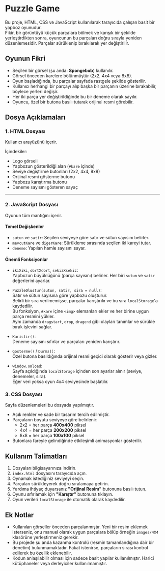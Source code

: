 # Puzzle Game

Bu proje, HTML, CSS ve JavaScript kullanılarak tarayıcıda çalışan basit bir yapboz oyunudur.  
Fikir, bir görüntüyü küçük parçalara bölmek ve karışık bir şekilde yerleştirdikten sonra, oyuncunun bu parçaları doğru sırayla yeniden düzenlemesidir. Parçalar sürüklenip bırakılarak yer değiştirilir.

## Oyunun Fikri

- Seçilen bir görsel (şu anda: **Spongebob**) kullanılır.
- Görsel önceden karelere bölünmüştür (2x2, 4x4 veya 8x8).
- Oyun başladığında, bu parçalar sayfada rastgele şekilde gösterilir.
- Kullanıcı herhangi bir parçayı alıp başka bir parçanın üzerine bırakabilir, böylece yerleri değişir.
- Her iki parça yer değiştirildiğinde bu bir deneme olarak sayılır.
- Oyuncu, özel bir butona basılı tutarak orijinal resmi görebilir.

## Dosya Açıklamaları

### 1. HTML Dosyası

Kullanıcı arayüzünü içerir.

İçindekiler:
- Logo görseli
- Yapbozun gösterildiği alan (`#kare` içinde)
- Seviye değiştirme butonları (2x2, 4x4, 8x8)
- Orijinal resmi gösterme butonu
- Yapbozu karıştırma butonu
- Deneme sayısını gösteren sayaç

---

### 2. JavaScript Dosyası

Oyunun tüm mantığını içerir.

#### Temel Değişkenler

- `sutun` ve `satir`: Seçilen seviyeye göre satır ve sütun sayısını belirler.
- `mevcutKare` ve `digerKare`: Sürükleme sırasında seçilen iki kareyi tutar.
- `deneme`: Yapılan hamle sayısını sayar.

#### Önemli Fonksiyonlar

- `ikiXiki`, `dortXdort`, `sekizXsekiz`:  
  Yapbozun büyüklüğünü (parça sayısını) belirler. Her biri `sutun` ve `satir` değerlerini ayarlar.

- `PuzzleOlustur(sutun, satir, sira = null)`:  
  Satır ve sütun sayısına göre yapbozu oluşturur.  
  Belirli bir sıra verilmemişse, parçalar karıştırılır ve bu sıra `localStorage`'a kaydedilir.  
  Bu fonksiyon, `#kare` içine `<img>` elemanları ekler ve her birine uygun parça resmini yükler.  
  Aynı zamanda `dragstart`, `drop`, `dragend` gibi olayları tanımlar ve sürükle bırak işlevini sağlar.

- `Karistir()`:  
  Deneme sayısını sıfırlar ve parçaları yeniden karıştırır.

- `Gosterme()` / `Durma()`:  
  Özel butona basıldığında orijinal resmi geçici olarak gösterir veya gizler.

- `window.onload`:  
  Sayfa açıldığında `localStorage` içinden son ayarlar alınır (seviye, denemeler, sıra).  
  Eğer veri yoksa oyun 4x4 seviyesinde başlatılır.

### 3. CSS Dosyası

Sayfa düzenlemeleri bu dosyada yapılmıştır.

- Açık renkler ve sade bir tasarım tercih edilmiştir.
- Parçaların boyutu seviyeye göre belirlenir:
  - 2x2 = her parça **400x400** piksel
  - 4x4 = her parça **200x200** piksel
  - 8x8 = her parça **100x100** piksel
- Butonlara fareyle gelindiğinde etkileşimli animasyonlar gösterilir.

## Kullanım Talimatları

1. Dosyaları bilgisayarınıza indirin.
2. `index.html` dosyasını tarayıcıda açın.
3. Oynamak istediğiniz seviyeyi seçin.
4. Parçaları sürükleyerek doğru sıralamaya getirin.
5. Yardıma ihtiyaç duyarsanız **"Orijinal Resim"** butonuna basılı tutun.
6. Oyunu sıfırlamak için **"Karıştır"** butonuna tıklayın.
7. Oyun verileri `localStorage` ile otomatik olarak kaydedilir.

## Ek Notlar

- Kullanılan görseller önceden parçalanmıştır. Yeni bir resim eklemek isterseniz, onu manuel olarak uygun parçalara bölüp örneğin `images/4X4` klasörüne yerleştirmeniz gerekir.
- Bu projede şu anda kazanma kontrolü (resmin tamamlandığına dair bir denetim) bulunmamaktadır. Fakat istenirse, parçaların sırası kontrol edilerek bu özellik eklenebilir.
- Kodun anlaşılabilir olması için sadece basit yapılar kullanılmıştır. Harici kütüphaneler veya derleyiciler kullanılmamıştır.
